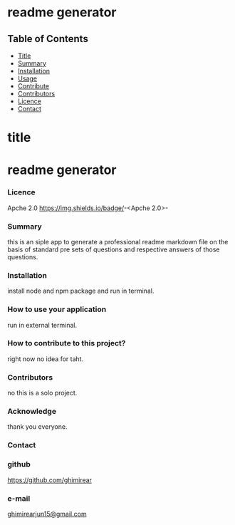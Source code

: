 # readme generator
## Table of Contents
- [Title](#title)
- [Summary](#summary)
- [Installation](#installation)
- [Usage](#usage)
- [Contribute](#contribute)
- [Contributors](#contributors)
- [Licence](#licence)
- [Contact](#contact)
# title
# readme generator
### Licence 
Apche 2.0
https://img.shields.io/badge/<LICENSE>-<Apche 2.0>-<BLUE>

### Summary 
this is an siple app to generate a professional readme markdown file on the basis of standard pre sets of questions and respective answers of those questions.
### Installation 
install node and npm package and run in terminal.
### How to use your application 
run in external terminal.
### How to contribute to this project?
right now no idea for taht.
### Contributors 
no this is a solo project.

### Acknowledge 
thank you everyone.
### Contact
### github 
https://github.com/ghimirear
### e-mail
ghimirearjun15@gmail.com
